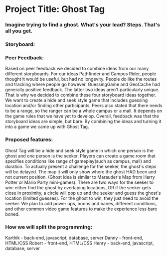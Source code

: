 # Project Title: Ghost Tag

### Imagine trying to find a ghost. What's your lead? Steps. That's all you get.

### Storyboard:

### Peer Feedback: 
Based on peer feedback we decided to combine ideas from our many different storyboards. For our ideas Pathfinder and Campus Rider, people thought it would be useful, but had no longevity. People do like the routes and tracking where people go however. GuessingGame and GeoCache had generally positive feedback. The latter two ideas aren't particularly unique. That is why we decided to combine these four storyboard ideas together. We want to create a hide and seek style game that includes guessing location and/or finding other participants. Peers also stated that there needs to be a range, so the ranger can be a whole campus or a mall. It depends on the game rules that we have yet to develop. Overall, feedback was that the storyboard ideas are simple, but bare. By combining the ideas and turning it into a game we came up with Ghost Tag.

### Proposed features: 
Ghost Tag will be a hide and seek style game in which one person is the ghost and one person is the seeker. Players can create a game room that specifies conditions like range of gameplay(such as campus, mall) and duration. To actually present a challenge for the seeker, the ghost's steps will be delayed. The map it will only show where the ghost HAD been and not current position. (Ghost idea is similar to Marauder's Map from Harry Potter or Mario Party mini-games). There are two ways for the seeker to win: either find the ghost by overlaping locations, OR if the seeker gets close in proximity, a circle will pop up and the seeker and guess the ghost's location (limited guesses). For the ghost to win, they just need to avoid the seeker. We plan to add power ups, boons and banes, different conditions, and other common video game features to make the experience less bare boned. 

### How we will split the programming:
Karthik - back-end, javascript, database, server
Danny - front-end, HTML/CSS
Robert - front-end, HTML/CSS
Henry - back-end, javascript, database, server






